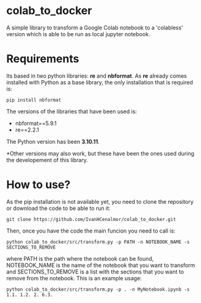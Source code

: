 # colab_to_docker

A simple library to transform a Google Colab notebook to a 'colabless' version which is able to be run as local jupyter notebook.

# Requirements
Its based in two python libraries: **re** and **nbformat**. As **re** already comes installed with Python as a base library, the only installation that is required is:

```
pip install nbformat
```

The versions of the libraries that have been used is:
 - nbformat==5.9.1
 - re==2.2.1

The Python version has been **3.10.11**.

*Other versions may also work, but these have been the ones used during the developement of this library.

# How to use?
As the pip installation is not available yet, you need to clone the repository or download the code to be able to run it:

```
git clone https://github.com/IvanHCenalmor/colab_to_docker.git
```

Then, once you have the code the main funcion you need to call is:

```
python colab_to_docker/src/transform.py -p PATH -n NOTEBOOK_NAME -s SECTIONS_TO_REMOVE
```

where PATH is the path where the notebook can be found, NOTEBOOK_NAME is the name of the notebook that you want to transform and SECTIONS_TO_REMOVE is a list with the sections that you want to remove from the notebook. This is an example usage:

```
python colab_to_docker/src/transform.py -p . -n MyNotebook.ipynb -s 1.1. 1.2. 2. 6.3.
```
